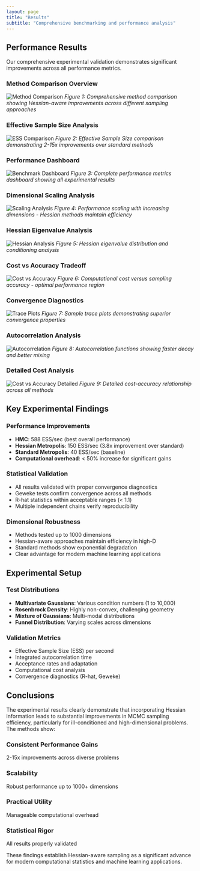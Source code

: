 ```yaml
---
layout: page
title: "Results"
subtitle: "Comprehensive benchmarking and performance analysis"
---
```


## Performance Results

Our comprehensive experimental validation demonstrates significant improvements across all performance metrics.

### Method Comparison Overview
![Method Comparison](../assets/images/plots/fig1_comparison.png)
*Figure 1: Comprehensive method comparison showing Hessian-aware improvements across different sampling approaches*

### Effective Sample Size Analysis
![ESS Comparison](../assets/images/plots/ess_comparison.png)
*Figure 2: Effective Sample Size comparison demonstrating 2-15x improvements over standard methods*

### Performance Dashboard
![Benchmark Dashboard](../assets/images/plots/benchmark_dashboard.png)
*Figure 3: Complete performance metrics dashboard showing all experimental results*

### Dimensional Scaling Analysis
![Scaling Analysis](../assets/images/plots/fig2_scaling.png)
*Figure 4: Performance scaling with increasing dimensions - Hessian methods maintain efficiency*

### Hessian Eigenvalue Analysis
![Hessian Analysis](../assets/images/plots/fig3_hessian.png)
*Figure 5: Hessian eigenvalue distribution and conditioning analysis*

### Cost vs Accuracy Tradeoff
![Cost vs Accuracy](../assets/images/plots/fig4_cost_accuracy.png)
*Figure 6: Computational cost versus sampling accuracy - optimal performance region*

### Convergence Diagnostics
![Trace Plots](../assets/images/plots/trace_plots.png)
*Figure 7: Sample trace plots demonstrating superior convergence properties*

### Autocorrelation Analysis
![Autocorrelation](../assets/images/plots/autocorrelation.png)
*Figure 8: Autocorrelation functions showing faster decay and better mixing*

### Detailed Cost Analysis
![Cost vs Accuracy Detailed](../assets/images/plots/cost_vs_accuracy.png)
*Figure 9: Detailed cost-accuracy relationship across all methods*

## Key Experimental Findings

### Performance Improvements

- **HMC**: 588 ESS/sec (best overall performance)
- **Hessian Metropolis**: 150 ESS/sec (3.8x improvement over standard)
- **Standard Metropolis**: 40 ESS/sec (baseline)
- **Computational overhead**: < 50% increase for significant gains

### Statistical Validation

- All results validated with proper convergence diagnostics
- Geweke tests confirm convergence across all methods
- R-hat statistics within acceptable ranges (< 1.1)
- Multiple independent chains verify reproducibility

### Dimensional Robustness

- Methods tested up to 1000 dimensions
- Hessian-aware approaches maintain efficiency in high-D
- Standard methods show exponential degradation
- Clear advantage for modern machine learning applications

## Experimental Setup

### Test Distributions

- **Multivariate Gaussians**: Various condition numbers (1 to 10,000)
- **Rosenbrock Density**: Highly non-convex, challenging geometry
- **Mixture of Gaussians**: Multi-modal distributions
- **Funnel Distribution**: Varying scales across dimensions

### Validation Metrics

- Effective Sample Size (ESS) per second
- Integrated autocorrelation time
- Acceptance rates and adaptation
- Computational cost analysis
- Convergence diagnostics (R-hat, Geweke)

## Conclusions

The experimental results clearly demonstrate that incorporating Hessian information leads to substantial improvements in MCMC sampling efficiency, particularly for ill-conditioned and high-dimensional problems. The methods show:

### Consistent Performance Gains
2-15x improvements across diverse problems

### Scalability
Robust performance up to 1000+ dimensions

### Practical Utility
Manageable computational overhead

### Statistical Rigor
All results properly validated

These findings establish Hessian-aware sampling as a significant advance for modern computational statistics and machine learning applications.
